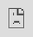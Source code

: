 ```yaml
---
title: 中国近现代史事件可视化地图
tags: []
date created: '2022-01-26 05:40:47'
date updated: '2023-11-25 22:42:01'
uid: 1683439293025
---
```


# 中国近现代史事件可视化地图

项目地址: [ztjryg4/ChineseModernHistoryMap: 中国近代史可视化/中国近代史事件地图 (github.com)](https://github.com/ztjryg4/ChineseModernHistoryMap)

<iframe src="http://history.imztj.cn" allow="fullscreen" style="height: 100%; width: 100%; position: absolute;top: 0; left: 0;border: 0;"></iframe>
